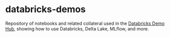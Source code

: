 # databricks-demos

Repository of notebooks and related collateral used in the [Databricks Demo Hub](https://databricks.com/discover/demos), showing how to use Databricks, Delta Lake, MLflow, and more.
